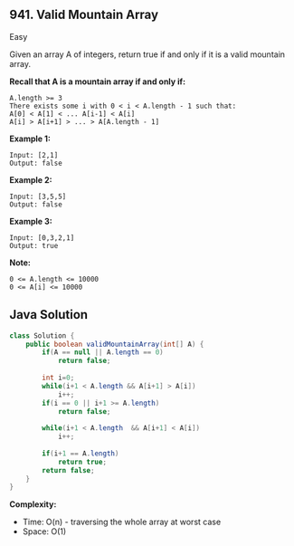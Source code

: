 ## 941. Valid Mountain Array
Easy

Given an array A of integers, return true if and only if it is a valid mountain array.

**Recall that A is a mountain array if and only if:**
```
A.length >= 3
There exists some i with 0 < i < A.length - 1 such that:
A[0] < A[1] < ... A[i-1] < A[i]
A[i] > A[i+1] > ... > A[A.length - 1]
```

**Example 1:**
```
Input: [2,1]
Output: false
```

**Example 2:**
```
Input: [3,5,5]
Output: false
```

**Example 3:**
```
Input: [0,3,2,1]
Output: true
``` 

**Note:**
```
0 <= A.length <= 10000
0 <= A[i] <= 10000 
```

## Java Solution
```java
class Solution {
    public boolean validMountainArray(int[] A) {
        if(A == null || A.length == 0)
            return false;
        
        int i=0;
        while(i+1 < A.length && A[i+1] > A[i])
            i++;
        if(i == 0 || i+1 >= A.length)
            return false;
        
        while(i+1 < A.length  && A[i+1] < A[i])
            i++;
        
        if(i+1 == A.length)
            return true;
        return false;
    }
}
```

**Complexity:**
* Time: O(n) - traversing the whole array at worst case
* Space: O(1)